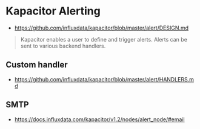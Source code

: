 # Kapacitor Alerting

* https://github.com/influxdata/kapacitor/blob/master/alert/DESIGN.md

> Kapacitor enables a user to define and trigger alerts. Alerts can be sent to various backend handlers.

## Custom handler

*  https://github.com/influxdata/kapacitor/blob/master/alert/HANDLERS.md

## SMTP

* https://docs.influxdata.com/kapacitor/v1.2/nodes/alert_node/#email
